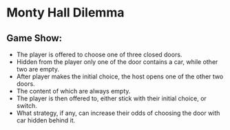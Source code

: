 # Monty Hall Dilemma

## Game Show:
* The player is offered to choose one of three closed doors.
* Hidden from the player only one of the door contains a car, while other two are empty.
* After player makes the initial choice, the host opens one of the other two doors.
* The content of which are always empty.
* The player is then offered to, either stick with their initial choice, or switch.
* What strategy, if any, can increase their odds of choosing the door with car hidden behind it.
  
  
  

